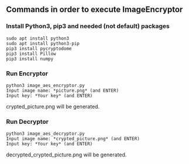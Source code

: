 

## Commands in order to execute ImageEncryptor

### Install Python3, pip3 and needed (not default) packages
```
sudo apt install python3
sudo apt install python3-pip
pip3 install pycryptodome
pip3 install Pillow
pip3 install numpy
```

### Run Encryptor
```
python3 image_aes_encryptor.py
Input image name: *picture.png* (and ENTER)
Input key: *Your key* (and ENTER)
```

crypted_picture.png will be generated.

### Run Decryptor
```
python3 image_aes_decryptor.py
Input image name: *crypted_picture.png* (and ENTER)
Input key: *Your key* (and ENTER)
```

decrypted_crypted_picture.png will be generated.
